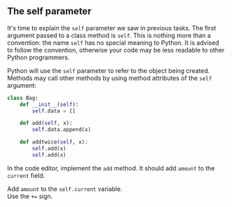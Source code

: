 ## The self parameter

It's time to explain the `self` parameter we saw in previous tasks.
The first argument passed to a class method is `self`. This is nothing more 
than a convention: the name `self` has no special meaning to Python. 
It is advised to follow the convention, otherwise your code may be less readable 
to other Python programmers.

Python will use the `self` parameter to refer to the object being created.  
Methods may call other methods by using method attributes of the `self` argument:

```python
class Bag:
    def __init__(self):
        self.data = []

    def add(self, x):
        self.data.append(x)

    def addtwice(self, x):
        self.add(x)
        self.add(x)
```
  
In the code editor, implement the `add` method. It should add `amount` to 
the `current` field.  

<div class='hint'>Add <code>amount</code> to the <code>self.current</code> variable.</div>
<div class="hint">Use the <code>+=</code> sign.</div>
